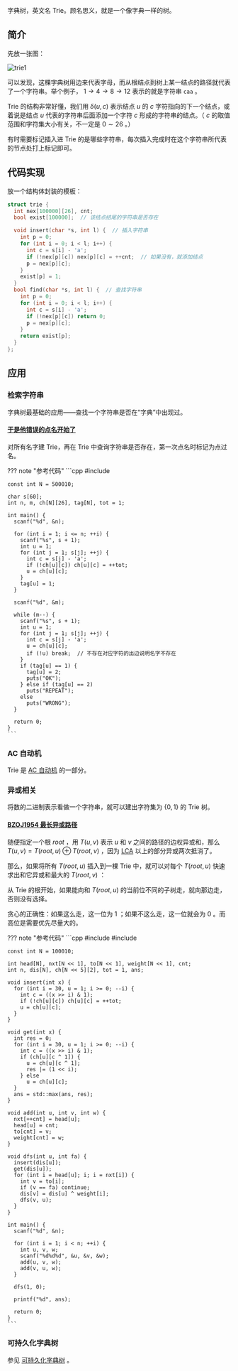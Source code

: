 字典树，英文名 Trie。顾名思义，就是一个像字典一样的树。

## 简介

先放一张图：

![trie1](./images/trie1.png)

可以发现，这棵字典树用边来代表字母，而从根结点到树上某一结点的路径就代表了一个字符串。举个例子， $1\to4\to 8\to 12$ 表示的就是字符串 `caa` 。

Trie 的结构非常好懂，我们用 $\delta(u,c)$ 表示结点 $u$ 的 $c$ 字符指向的下一个结点，或着说是结点 $u$ 代表的字符串后面添加一个字符 $c$ 形成的字符串的结点。（ $c$ 的取值范围和字符集大小有关，不一定是 $0\sim 26$ 。）

有时需要标记插入进 Trie 的是哪些字符串，每次插入完成时在这个字符串所代表的节点处打上标记即可。

## 代码实现

放一个结构体封装的模板：

```cpp
struct trie {
  int nex[100000][26], cnt;
  bool exist[100000];  // 该结点结尾的字符串是否存在

  void insert(char *s, int l) {  // 插入字符串
    int p = 0;
    for (int i = 0; i < l; i++) {
      int c = s[i] - 'a';
      if (!nex[p][c]) nex[p][c] = ++cnt;  // 如果没有，就添加结点
      p = nex[p][c];
    }
    exist[p] = 1;
  }
  bool find(char *s, int l) {  // 查找字符串
    int p = 0;
    for (int i = 0; i < l; i++) {
      int c = s[i] - 'a';
      if (!nex[p][c]) return 0;
      p = nex[p][c];
    }
    return exist[p];
  }
};
```

## 应用

### 检索字符串

字典树最基础的应用——查找一个字符串是否在“字典”中出现过。

####  [于是他错误的点名开始了](https://www.luogu.org/problemnew/show/P2580) 

对所有名字建 Trie，再在 Trie 中查询字符串是否存在，第一次点名时标记为点过名。

??? note "参考代码"
    ```cpp
    #include <cstdio>
    
    const int N = 500010;
    
    char s[60];
    int n, m, ch[N][26], tag[N], tot = 1;
    
    int main() {
      scanf("%d", &n);
    
      for (int i = 1; i <= n; ++i) {
        scanf("%s", s + 1);
        int u = 1;
        for (int j = 1; s[j]; ++j) {
          int c = s[j] - 'a';
          if (!ch[u][c]) ch[u][c] = ++tot;
          u = ch[u][c];
        }
        tag[u] = 1;
      }
    
      scanf("%d", &m);
    
      while (m--) {
        scanf("%s", s + 1);
        int u = 1;
        for (int j = 1; s[j]; ++j) {
          int c = s[j] - 'a';
          u = ch[u][c];
          if (!u) break;  // 不存在对应字符的出边说明名字不存在
        }
        if (tag[u] == 1) {
          tag[u] = 2;
          puts("OK");
        } else if (tag[u] == 2)
          puts("REPEAT");
        else
          puts("WRONG");
      }
    
      return 0;
    }
    ```

### AC 自动机

Trie 是 [AC 自动机](./ac-automaton.md) 的一部分。

### 异或相关

将数的二进制表示看做一个字符串，就可以建出字符集为 $\{0,1\}$ 的 Trie 树。

####  [BZOJ1954 最长异或路径](https://www.luogu.org/problem/P4551) 

随便指定一个根 $root$ ，用 $T(u, v)$ 表示 $u$ 和 $v$ 之间的路径的边权异或和，那么 $T(u,v)=T(root, u)\oplus T(root,v)$ ，因为 [LCA](../graph/lca.md) 以上的部分异或两次抵消了。

那么，如果将所有 $T(root, u)$ 插入到一棵 Trie 中，就可以对每个 $T(root, u)$ 快速求出和它异或和最大的 $T(root, v)$ ：

从 Trie 的根开始，如果能向和 $T(root, u)$ 的当前位不同的子树走，就向那边走，否则没有选择。

贪心的正确性：如果这么走，这一位为 $1$ ；如果不这么走，这一位就会为 $0$ 。而高位是需要优先尽量大的。

??? note "参考代码"
    ```cpp
    #include <algorithm>
    #include <cstdio>
    
    const int N = 100010;
    
    int head[N], nxt[N << 1], to[N << 1], weight[N << 1], cnt;
    int n, dis[N], ch[N << 5][2], tot = 1, ans;
    
    void insert(int x) {
      for (int i = 30, u = 1; i >= 0; --i) {
        int c = ((x >> i) & 1);
        if (!ch[u][c]) ch[u][c] = ++tot;
        u = ch[u][c];
      }
    }
    
    void get(int x) {
      int res = 0;
      for (int i = 30, u = 1; i >= 0; --i) {
        int c = ((x >> i) & 1);
        if (ch[u][c ^ 1]) {
          u = ch[u][c ^ 1];
          res |= (1 << i);
        } else
          u = ch[u][c];
      }
      ans = std::max(ans, res);
    }
    
    void add(int u, int v, int w) {
      nxt[++cnt] = head[u];
      head[u] = cnt;
      to[cnt] = v;
      weight[cnt] = w;
    }
    
    void dfs(int u, int fa) {
      insert(dis[u]);
      get(dis[u]);
      for (int i = head[u]; i; i = nxt[i]) {
        int v = to[i];
        if (v == fa) continue;
        dis[v] = dis[u] ^ weight[i];
        dfs(v, u);
      }
    }
    
    int main() {
      scanf("%d", &n);
    
      for (int i = 1; i < n; ++i) {
        int u, v, w;
        scanf("%d%d%d", &u, &v, &w);
        add(u, v, w);
        add(v, u, w);
      }
    
      dfs(1, 0);
    
      printf("%d", ans);
    
      return 0;
    }
    ```

### 可持久化字典树

参见 [可持久化字典树](../ds/persistent-trie.md) 。
